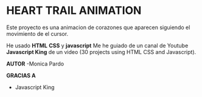 # **HEART TRAIL ANIMATION**

Este proyecto es una animacion de corazones
que aparecen siguiendo el movimiento de el cursor.

He usado  **HTML** **CSS** y **javascript**
Me he guiado de un canal de Youtube **Javascript King** de un video (30 projects using HTML CSS and Javascript).

**AUTOR**
-Monica Pardo

**GRACIAS A**
- Javascript King

